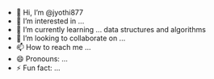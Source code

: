 - 👋 Hi, I’m @jyothi877
- 👀 I’m interested in ...
- 🌱 I’m currently learning ... data structures and algorithms
- 💞️ I’m looking to collaborate on ...
- 📫 How to reach me ...
- 😄 Pronouns: ...
- ⚡ Fun fact: ...

<!---
jyothi877/jyothi877 is a ✨ special ✨ repository because its `README.md` (this file) appears on your GitHub profile.
You can click the Preview link to take a look at your changes.
--->
